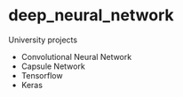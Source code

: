 # deep_neural_network
University projects
* Convolutional Neural Network
* Capsule Network
* Tensorflow
* Keras

